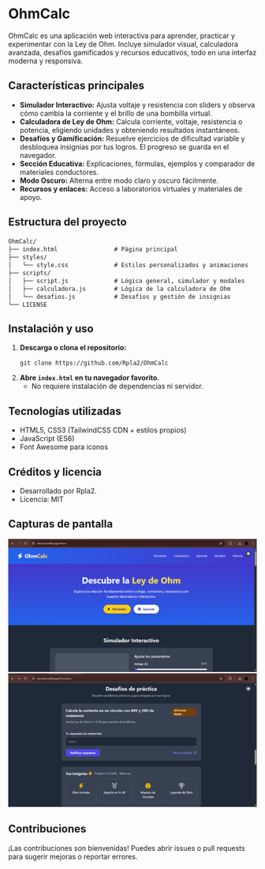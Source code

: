 # OhmCalc

OhmCalc es una aplicación web interactiva para aprender, practicar y experimentar con la Ley de Ohm. Incluye simulador visual, calculadora avanzada, desafíos gamificados y recursos educativos, todo en una interfaz moderna y responsiva.

## Características principales

- **Simulador Interactivo:** Ajusta voltaje y resistencia con sliders y observa cómo cambia la corriente y el brillo de una bombilla virtual.
- **Calculadora de Ley de Ohm:** Calcula corriente, voltaje, resistencia o potencia, eligiendo unidades y obteniendo resultados instantáneos.
- **Desafíos y Gamificación:** Resuelve ejercicios de dificultad variable y desbloquea insignias por tus logros. El progreso se guarda en el navegador.
- **Sección Educativa:** Explicaciones, fórmulas, ejemplos y comparador de materiales conductores.
- **Modo Oscuro:** Alterna entre modo claro y oscuro fácilmente.
- **Recursos y enlaces:** Acceso a laboratorios virtuales y materiales de apoyo.

## Estructura del proyecto

```
OhmCalc/
├── index.html                # Página principal
├── styles/
│   └── style.css             # Estilos personalizados y animaciones
├── scripts/
│   ├── script.js             # Lógica general, simulador y modales
│   ├── calculadora.js        # Lógica de la calculadora de Ohm
│   └── desafios.js           # Desafíos y gestión de insignias
└── LICENSE
```

## Instalación y uso

1. **Descarga o clona el repositorio:**
   ```
   git clone https://github.com/Rpla2/OhmCalc
   ```
2. **Abre `index.html` en tu navegador favorito.**
   - No requiere instalación de dependencias ni servidor.

## Tecnologías utilizadas
- HTML5, CSS3 (TailwindCSS CDN + estilos propios)
- JavaScript (ES6)
- Font Awesome para iconos

## Créditos y licencia
- Desarrollado por Rpla2.
- Licencia: MIT

## Capturas de pantalla
![Captura de navegación](images/cap_nav.png)
![Captura de navegación](images/cap_desa.png)
## Contribuciones
¡Las contribuciones son bienvenidas! Puedes abrir issues o pull requests para sugerir mejoras o reportar errores.
